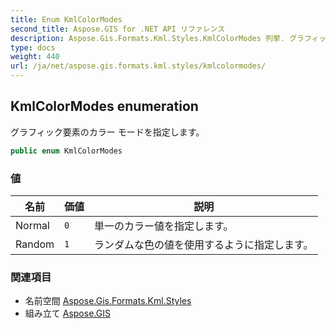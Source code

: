 ```yaml
---
title: Enum KmlColorModes
second_title: Aspose.GIS for .NET API リファレンス
description: Aspose.Gis.Formats.Kml.Styles.KmlColorModes 列挙. グラフィック要素のカラー モードを指定します
type: docs
weight: 440
url: /ja/net/aspose.gis.formats.kml.styles/kmlcolormodes/
---
```

## KmlColorModes enumeration

グラフィック要素のカラー モードを指定します。

```csharp
public enum KmlColorModes
```

### 値

| 名前 | 価値 | 説明 |
| --- | --- | --- |
| Normal | `0` | 単一のカラー値を指定します。 |
| Random | `1` | ランダムな色の値を使用するように指定します。 |

### 関連項目

* 名前空間 [Aspose.Gis.Formats.Kml.Styles](../../aspose.gis.formats.kml.styles/)
* 組み立て [Aspose.GIS](../../)


